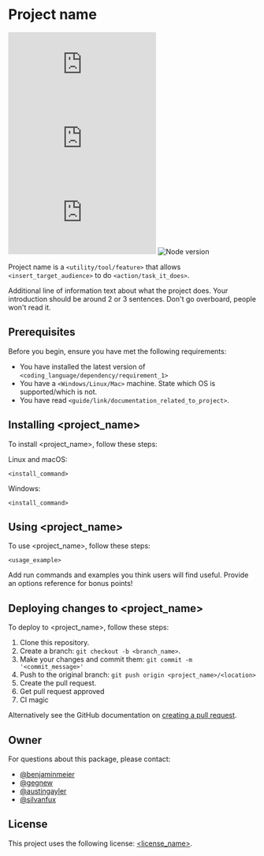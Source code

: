 # Project name

<!--- These are examples. See https://shields.io for others or to customize this set of shields. In the future, this should include CI status and monitoring --->
![Github version](https://img.shields.io/github/v/tag/wyssenreichenbach/README-template.md)
![GitHub repo size](https://img.shields.io/github/repo-size/wyssenreichenbach/README-template.md)
![GitHub contributors](https://img.shields.io/github/contributors/wyssenreichenbach/README-template.md)
![Node version](https://img.shields.io/node/v/)


Project name is a `<utility/tool/feature>` that allows `<insert_target_audience>` to do `<action/task_it_does>`.

Additional line of information text about what the project does. Your introduction should be around 2 or 3 sentences. Don't go overboard, people won't read it.

## Prerequisites

Before you begin, ensure you have met the following requirements:
<!--- These are just example requirements. Add, duplicate or remove as required --->
* You have installed the latest version of `<coding_language/dependency/requirement_1>`
* You have a `<Windows/Linux/Mac>` machine. State which OS is supported/which is not.
* You have read `<guide/link/documentation_related_to_project>`.

## Installing <project_name>

To install <project_name>, follow these steps:

Linux and macOS:
```
<install_command>
```

Windows:
```
<install_command>
```
## Using <project_name>

To use <project_name>, follow these steps:

```
<usage_example>
```

Add run commands and examples you think users will find useful. Provide an options reference for bonus points!

## Deploying changes to <project_name>
<!--- If your README is long or you have some specific process or steps you want contributors to follow, consider creating a separate CONTRIBUTING.md file--->
To deploy to <project_name>, follow these steps:

1. Clone this repository.
2. Create a branch: `git checkout -b <branch_name>`.
3. Make your changes and commit them: `git commit -m '<commit_message>'`
4. Push to the original branch: `git push origin <project_name>/<location>`
5. Create the pull request.
6. Get pull request approved
7. CI magic

Alternatively see the GitHub documentation on [creating a pull request](https://help.github.com/en/github/collaborating-with-issues-and-pull-requests/creating-a-pull-request).

## Owner

For questions about this package, please contact:
<!--- Choose a person/people who have worked on this package --->
* [@benjaminmeier](https://github.com/benjaminmeier)
* [@gegnew](https://github.com/gegnew)
* [@austingayler](https://github.com/austingayler)
* [@silvanfux](https://github.com/silvanfux)

## License
<!--- This is probably UNLICENSED. If this is a public repo, see https://choosealicense.com/--->

This project uses the following license: [<license_name>](<link>).
